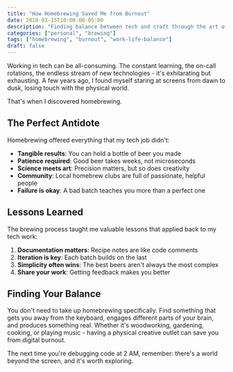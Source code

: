 ```yaml
---
title: "How Homebrewing Saved Me from Burnout"
date: 2018-03-15T10:00:00-05:00
description: "Finding balance between tech and craft through the art of brewing"
categories: ["personal", "brewing"]
tags: ["homebrewing", "burnout", "work-life-balance"]
draft: false
---
```


Working in tech can be all-consuming. The constant learning, the on-call rotations, the endless stream of new technologies - it's exhilarating but exhausting. A few years ago, I found myself staring at screens from dawn to dusk, losing touch with the physical world.

That's when I discovered homebrewing.

## The Perfect Antidote

Homebrewing offered everything that my tech job didn't:

- **Tangible results**: You can hold a bottle of beer you made
- **Patience required**: Good beer takes weeks, not microseconds
- **Science meets art**: Precision matters, but so does creativity
- **Community**: Local homebrew clubs are full of passionate, helpful people
- **Failure is okay**: A bad batch teaches you more than a perfect one

## Lessons Learned

The brewing process taught me valuable lessons that applied back to my tech work:

1. **Documentation matters**: Recipe notes are like code comments
2. **Iteration is key**: Each batch builds on the last
3. **Simplicity often wins**: The best beers aren't always the most complex
4. **Share your work**: Getting feedback makes you better

## Finding Your Balance

You don't need to take up homebrewing specifically. Find something that gets you away from the keyboard, engages different parts of your brain, and produces something real. Whether it's woodworking, gardening, cooking, or playing music - having a physical creative outlet can save you from digital burnout.

The next time you're debugging code at 2 AM, remember: there's a world beyond the screen, and it's worth exploring.